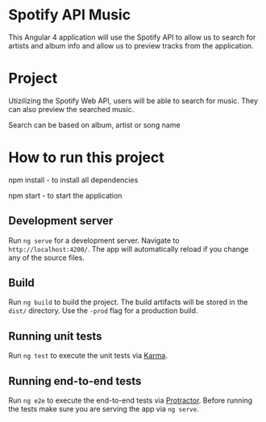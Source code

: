 # Spotify API Music

This Angular 4 application will use the Spotify API to allow us to search for artists and album info and allow us to preview tracks from the application.

# Project

Utizilizing the Spotify Web API, users will be able to search for music. They can also preview the searched music.

Search can be based on album, artist or song name

# How to run this project

npm install - to install all dependencies

npm start - to start the application

## Development server

Run `ng serve` for a development server. Navigate to `http://localhost:4200/`. The app will automatically reload if you change any of the source files.

## Build

Run `ng build` to build the project. The build artifacts will be stored in the `dist/` directory. Use the `-prod` flag for a production build.

## Running unit tests

Run `ng test` to execute the unit tests via [Karma](https://karma-runner.github.io).

## Running end-to-end tests

Run `ng e2e` to execute the end-to-end tests via [Protractor](http://www.protractortest.org/).
Before running the tests make sure you are serving the app via `ng serve`.

